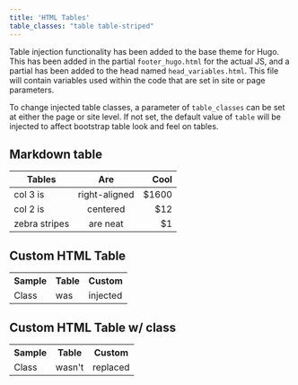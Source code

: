 ```yaml
---
title: 'HTML Tables'
table_classes: "table table-striped"
---
```


Table injection functionality has been added to the base theme for Hugo. This has been added in the partial `footer_hugo.html` for the actual JS, and a partial has been added to the head named `head_variables.html`. This file will contain variables used within the code that are set in site or page parameters.  

To change injected table classes, a parameter of `table_classes` can be set at either the page or site level. If not set, the default value of `table` will be injected to affect bootstrap table look and feel on tables.

## Markdown table

| Tables        | Are           | Cool  |
| ------------- |:-------------:| -----:|
| col 3 is      | right-aligned | $1600 |
| col 2 is      | centered      |   $12 |
| zebra stripes | are neat      |    $1 |

## Custom HTML Table

<table>
    <tr>
        <th>Sample</th>
        <th>Table</th>
        <th>Custom</th>
    </tr>
    <tr>
        <td>Class</td>
        <td>was</td>
        <td>injected</td>
    </tr>
</table>

## Custom HTML Table w/ class

<table class="custom">
    <tr>
        <th>Sample</th>
        <th>Table</th>
        <th>Custom</th>
    </tr>
    <tr>
        <td>Class</td>
        <td>wasn't</td>
        <td>replaced</td>
    </tr>
</table>